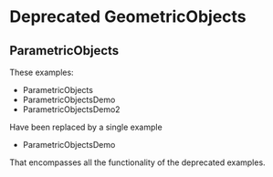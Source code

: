 # Deprecated GeometricObjects

## ParametricObjects

These examples:

- ParametricObjects
- ParametricObjectsDemo
- ParametricObjectsDemo2

Have been replaced by a single example

- ParametricObjectsDemo

That encompasses all the functionality of the deprecated examples.
